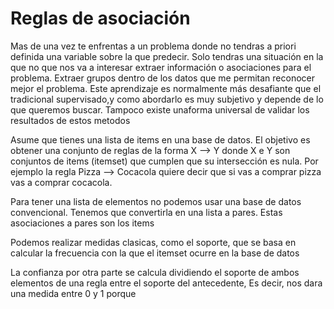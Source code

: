 # Reglas de asociación

Mas de una vez te enfrentas a un problema donde no tendras a priori definida una variable sobre la que predecir. Solo tendras una situación en la que no que nos va a interesar extraer información o asociaciones para el problema. Extraer grupos dentro de los datos que me permitan reconocer mejor el problema. Este aprendizaje es normalmente más desafiante que el tradicional supervisado,y como abordarlo es muy subjetivo y depende de lo que queremos buscar. Tampoco existe unaforma universal de validar los resultados de estos metodos

Asume que tienes una lista de items en una base de datos. El objetivo es obtener una conjunto de reglas de la forma X --> Y  donde X e Y son conjuntos de items (itemset) que cumplen que su intersección es nula. Por ejemplo la regla Pizza --> Cocacola quiere decir que si vas a comprar pizza vas a comprar cocacola.

Para tener una lista de elementos no podemos usar una base de datos convencional. Tenemos que convertirla en una lista a pares. Estas asociaciones a pares son los items

Podemos realizar medidas clasicas, como el soporte, que se basa en calcular la frecuencia con la que el itemset ocurre en la base de datos

La confianza por otra parte se calcula dividiendo el soporte de ambos elementos de una regla entre el soporte del antecedente, Es decir, nos dara una medida entre 0 y 1 porque 



